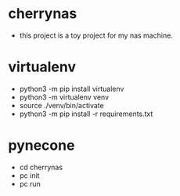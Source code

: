 # cherrynas
 * this project is a toy project for my nas machine.

# virtualenv
 * python3 -m pip install virtualenv
 * python3 -m virtualenv venv
 * source ./venv/bin/activate
 * python3 -m pip install -r requirements.txt

# pynecone
 * cd cherrynas
 * pc init
 * pc run
